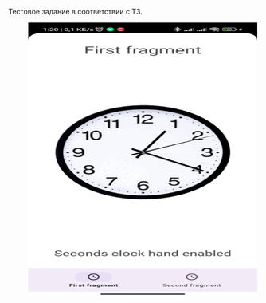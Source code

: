 Тестовое задание в соответствии с ТЗ.

<img src="sample/clock_sample.gif" height="550" width="460" hspace="40">